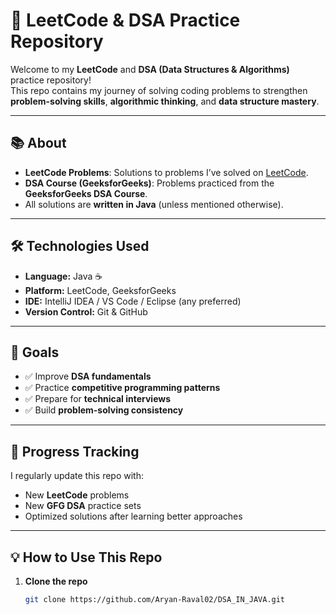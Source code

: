 # 🚀 LeetCode & DSA Practice Repository

Welcome to my **LeetCode** and **DSA (Data Structures & Algorithms)** practice repository!  
This repo contains my journey of solving coding problems to strengthen **problem-solving skills**, **algorithmic thinking**, and **data structure mastery**.

---

## 📚 About
- **LeetCode Problems**: Solutions to problems I’ve solved on [LeetCode](https://leetcode.com/u/aryanraval299_/).
- **DSA Course (GeeksforGeeks)**: Problems practiced from the **GeeksforGeeks DSA Course**.
- All solutions are **written in Java** (unless mentioned otherwise).

---

## 🛠 Technologies Used
- **Language:** Java ☕
- **Platform:** LeetCode, GeeksforGeeks
- **IDE:** IntelliJ IDEA / VS Code / Eclipse (any preferred)
- **Version Control:** Git & GitHub

---

## 🎯 Goals
- ✅ Improve **DSA fundamentals**
- ✅ Practice **competitive programming patterns**
- ✅ Prepare for **technical interviews**
- ✅ Build **problem-solving consistency**

---

## 📅 Progress Tracking
I regularly update this repo with:
- New **LeetCode** problems
- New **GFG DSA** practice sets
- Optimized solutions after learning better approaches

---

## 💡 How to Use This Repo
1. **Clone the repo**
   ```bash
   git clone https://github.com/Aryan-Raval02/DSA_IN_JAVA.git
